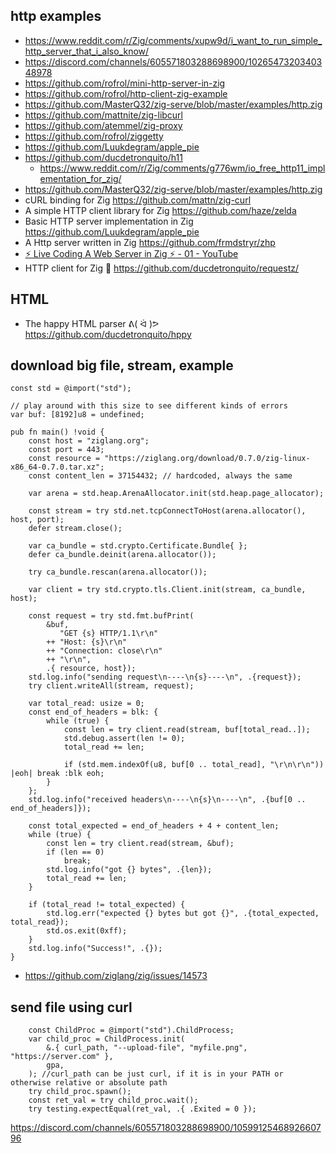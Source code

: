 ## http examples

- https://www.reddit.com/r/Zig/comments/xupw9d/i_want_to_run_simple_http_server_that_i_also_know/
- https://discord.com/channels/605571803288698900/1026547320340348978
- https://github.com/rofrol/mini-http-server-in-zig
- https://github.com/rofrol/http-client-zig-example
- https://github.com/MasterQ32/zig-serve/blob/master/examples/http.zig
- https://github.com/mattnite/zig-libcurl
- https://github.com/atemmel/zig-proxy
- https://github.com/rofrol/ziggetty
- https://github.com/Luukdegram/apple_pie
- https://github.com/ducdetronquito/h11
  - https://www.reddit.com/r/Zig/comments/g776wm/io_free_http11_implementation_for_zig/
- https://github.com/MasterQ32/zig-serve/blob/master/examples/http.zig
- cURL binding for Zig https://github.com/mattn/zig-curl
- A simple HTTP client library for Zig https://github.com/haze/zelda
- Basic HTTP server implementation in Zig https://github.com/Luukdegram/apple_pie
- A Http server written in Zig https://github.com/frmdstryr/zhp
- [⚡ Live Coding A Web Server in Zig ⚡ - 01 - YouTube](https://www.youtube.com/watch?v=olOJbYP0ORE)
- HTTP client for Zig 🦎 https://github.com/ducdetronquito/requestz/

## HTML

- The happy HTML parser ᕕ( ᐛ )ᕗ https://github.com/ducdetronquito/hppy

## download big file, stream, example

```zig
const std = @import("std");

// play around with this size to see different kinds of errors
var buf: [8192]u8 = undefined;

pub fn main() !void {
    const host = "ziglang.org";
    const port = 443;
    const resource = "https://ziglang.org/download/0.7.0/zig-linux-x86_64-0.7.0.tar.xz";
    const content_len = 37154432; // hardcoded, always the same

    var arena = std.heap.ArenaAllocator.init(std.heap.page_allocator);

    const stream = try std.net.tcpConnectToHost(arena.allocator(), host, port);
    defer stream.close();

    var ca_bundle = std.crypto.Certificate.Bundle{ };
    defer ca_bundle.deinit(arena.allocator());

    try ca_bundle.rescan(arena.allocator());

    var client = try std.crypto.tls.Client.init(stream, ca_bundle, host);

    const request = try std.fmt.bufPrint(
        &buf,
           "GET {s} HTTP/1.1\r\n"
        ++ "Host: {s}\r\n"
        ++ "Connection: close\r\n"
        ++ "\r\n",
        .{ resource, host});
    std.log.info("sending request\n----\n{s}----\n", .{request});
    try client.writeAll(stream, request);

    var total_read: usize = 0;
    const end_of_headers = blk: {
        while (true) {
            const len = try client.read(stream, buf[total_read..]);
            std.debug.assert(len != 0);
            total_read += len;

            if (std.mem.indexOf(u8, buf[0 .. total_read], "\r\n\r\n")) |eoh| break :blk eoh;
        }
    };
    std.log.info("received headers\n----\n{s}\n----\n", .{buf[0 .. end_of_headers]});

    const total_expected = end_of_headers + 4 + content_len;
    while (true) {
        const len = try client.read(stream, &buf);
        if (len == 0)
            break;
        std.log.info("got {} bytes", .{len});
        total_read += len;
    }

    if (total_read != total_expected) {
        std.log.err("expected {} bytes but got {}", .{total_expected, total_read});
        std.os.exit(0xff);
    }
    std.log.info("Success!", .{});
}
```

- https://github.com/ziglang/zig/issues/14573

## send file using curl

```zig
    const ChildProc = @import("std").ChildProcess;
    var child_proc = ChildProcess.init(
        &.{ curl_path, "--upload-file", "myfile.png", "https://server.com" },
        gpa,
    ); //curl_path can be just curl, if it is in your PATH or otherwise relative or absolute path
    try child_proc.spawn();
    const ret_val = try child_proc.wait();
    try testing.expectEqual(ret_val, .{ .Exited = 0 });
```

https://discord.com/channels/605571803288698900/1059912546892660796
